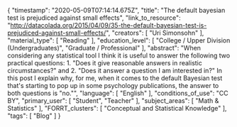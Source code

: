 {
    "timestamp": "2020-05-09T07:14:14.675Z",
    "title": "The default bayesian test is prejudiced against small effects",
    "link_to_resource": "http://datacolada.org/2015/04/09/35-the-default-bayesian-test-is-prejudiced-against-small-effects/",
    "creators": [
        "Uri Simonsohn"
    ],
    "material_type": [
        "Reading"
    ],
    "education_level": [
        "College / Upper Division (Undergraduates)",
        "Graduate / Professional"
    ],
    "abstract": "When considering any statistical tool I think it is useful to answer the following two practical questions: 1. \"Does it give reasonable answers in realistic circumstances?\" and 2. \"Does it answer a question I am interested in?\" In this post I explain why, for me, when it comes to the default Bayesian test that's starting to pop up in some psychology publications, the answer to both questions is \"no.\"",
    "language": [
        "English"
    ],
    "conditions_of_use": "CC BY",
    "primary_user": [
        "Student",
        "Teacher"
    ],
    "subject_areas": [
        "Math & Statistics"
    ],
    "FORRT_clusters": [
        "Conceptual and Statistical Knowledge"
    ],
    "tags": [
        "Blog"
    ]
}